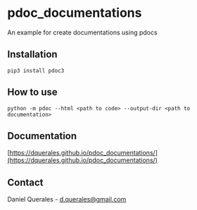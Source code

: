 # pdoc_documentations

An example for create documentations using pdocs

## Installation

```
pip3 install pdoc3
```
   
## How to use

```
python -m pdoc --html <path to code> --output-dir <path to documentation>
```
## Documentation

[https://dquerales.github.io/pdoc_documentations/](https://dquerales.github.io/pdoc_documentations/)

## Contact

Daniel Querales - d.querales@gmail.com